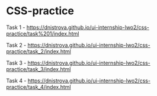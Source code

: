 # CSS-practice

Task 1 - https://dnistrova.github.io/ui-internship-lwo2/css-practice/task%201/index.html

Task 2 - https://dnistrova.github.io/ui-internship-lwo2/css-practice/task_2/index.html

Task 3 - https://dnistrova.github.io/ui-internship-lwo2/css-practice/task_3/index.html

Task 4 - https://dnistrova.github.io/ui-internship-lwo2/css-practice/task_4/index.html

